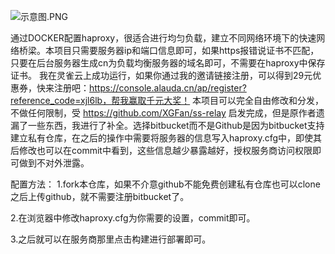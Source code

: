 ![示意图.PNG](https://bitbucket.org/repo/56d8kR/images/3988932166-%E7%A4%BA%E6%84%8F%E5%9B%BE.PNG)

通过DOCKER配置haproxy，很适合进行均匀负载，建立不同网络环境下的快速网络桥梁。本项目只需要服务器ip和端口信息即可，如果https报错说证书不匹配，只要在后台服务器生成cn为负载均衡服务器的域名即可，不需要在haproxy中保存证书。
我在灵雀云上成功运行，如果你通过我的邀请链接注册，可以得到29元优惠券，快来注册吧：https://console.alauda.cn/ap/register?reference_code=xjl6lb，帮我赢取千元大奖！
本项目可以完全自由修改和分发，不做任何限制，受 https://github.com/XGFan/ss-relay 启发完成，但是原作者遗漏了一些东西，我进行了补全。选择bitbucket而不是Github是因为bitbucket支持建立私有仓库，在之后的操作中需要将服务器的信息写入haproxy.cfg中，即使其后修改也可以在commit中看到，这些信息越少暴露越好，授权服务商访问权限即可做到不对外泄露。

配置方法： 1.fork本仓库，如果不介意github不能免费创建私有仓库也可以clone之后上传github，就不需要注册bitbucket了。

2.在浏览器中修改haproxy.cfg为你需要的设置，commit即可。

3.之后就可以在服务商那里点击构建进行部署即可。